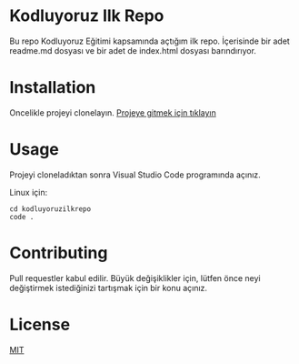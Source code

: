 # Kodluyoruz Ilk Repo
Bu repo Kodluyoruz Eğitimi kapsamında açtığım ilk repo. İçerisinde bir adet readme.md dosyası ve bir adet de index.html dosyası barındırıyor.

# Installation
Oncelikle projeyi clonelayın. 
[Projeye gitmek için tıklayın](https://github.com/budakenes/kodluyoruzilkrepo.git)

# Usage
Projeyi cloneladıktan sonra Visual Studio Code programında açınız.

Linux için:

```github
cd kodluyoruzilkrepo
code . 
```

# Contributing
Pull requestler kabul edilir. Büyük değişiklikler için, lütfen önce neyi değiştirmek istediğinizi tartışmak için bir konu açınız.

# License
[MIT]()